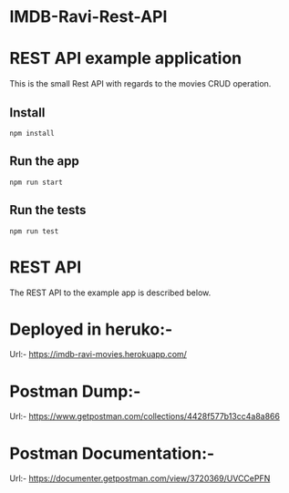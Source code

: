 # IMDB-Ravi-Rest-API

# REST API example application

This is the small Rest API with regards to the movies CRUD operation.

## Install

    npm install

## Run the app

    npm run start

## Run the tests

    npm run test

# REST API

The REST API to the example app is described below.

# Deployed in heruko:-

Url:- https://imdb-ravi-movies.herokuapp.com/

# Postman Dump:- 

Url:- https://www.getpostman.com/collections/4428f577b13cc4a8a866

# Postman Documentation:- 

Url:- https://documenter.getpostman.com/view/3720369/UVCCePFN